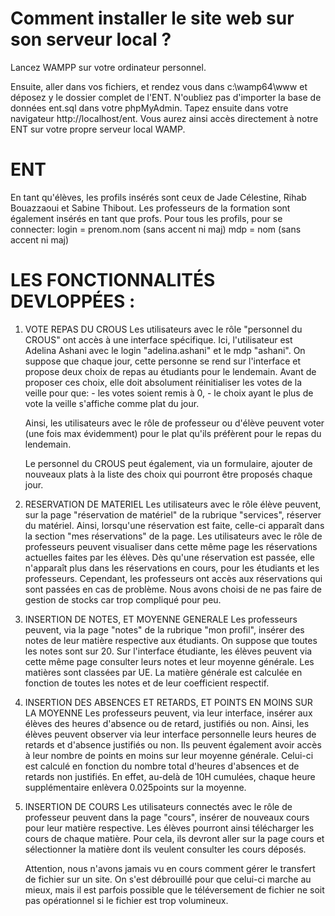 # Comment installer le site web sur son serveur local ?
Lancez WAMPP sur votre ordinateur personnel.

Ensuite, aller dans vos fichiers, et rendez vous dans c:\wamp64\www et déposez y le dossier complet de l'ENT.
N'oubliez pas d'importer la base de données ent.sql dans votre phpMyAdmin.
Tapez ensuite dans votre navigateur http://localhost/ent. Vous aurez ainsi accès directement à notre ENT sur votre propre serveur local WAMP.




# ENT
En tant qu'élèves, les profils insérés sont ceux de Jade Célestine, Rihab Bouazzaoui et Sabine Thibout. 
Les professeurs de la formation sont également insérés en tant que profs.
Pour tous les profils, pour se connecter:
login = prenom.nom (sans accent ni maj)
mdp = nom (sans accent ni maj)

# LES FONCTIONNALITÉS DEVLOPPÉES : 

1. VOTE REPAS DU CROUS
   Les utilisateurs avec le rôle "personnel du CROUS" ont accès à une interface spécifique.
   Ici, l'utilisateur est Adelina Ashani avec le login "adelina.ashani" et le mdp "ashani".
   On suppose que chaque jour, cette personne se rend sur l'interface et propose deux choix de repas au étudiants pour le lendemain. 
   Avant de proposer ces choix, elle doit absolument réinitialiser les votes de la veille pour que: 
        - les votes soient remis à 0,
        - le choix ayant le plus de vote la veille s'affiche comme plat du jour.
   
   Ainsi, les utilisateurs avec le rôle de professeur ou d'élève peuvent voter (une fois max évidemment) pour le plat qu'ils préfèrent pour le repas du lendemain.

   Le personnel du CROUS peut également, via un formulaire, ajouter de nouveaux plats à la liste des choix qui pourront être proposés chaque jour.

2. RESERVATION DE MATERIEL
   Les utilisateurs avec le rôle élève peuvent, sur la page "réservation de matériel" de la rubrique "services", réserver du matériel.
   Ainsi, lorsqu'une réservation est faite, celle-ci apparaît dans la section "mes réservations" de la page. 
   Les utilisateurs avec le rôle de professeurs peuvent visualiser dans cette même page les réservations actuelles faites par les élèves.
   Dès qu'une réservation est passée, elle n'apparaît plus dans les réservations en cours, pour les étudiants et les professeurs. Cependant, les professeurs ont accès aux réservations qui sont passées en cas de problème.
   Nous avons choisi de ne pas faire de gestion de stocks car trop compliqué pour peu.

3. INSERTION DE NOTES, ET MOYENNE GENERALE
   Les professeurs peuvent, via la page "notes" de la rubrique "mon profil", insérer des notes de leur matière respective aux étudiants. On suppose que toutes les notes sont sur 20.
   Sur l'interface étudiante, les élèves peuvent via cette même page consulter leurs notes et leur moyenne générale.
   Les matières sont classées par UE.
   La matière générale est calculée en fonction de toutes les notes et de leur coefficient respectif.

4. INSERTION DES ABSENCES ET RETARDS, ET POINTS EN MOINS SUR LA MOYENNE
   Les professeurs peuvent, via leur interface, insérer aux élèves des heures d'absence ou de retard, justifiés ou non.
   Ainsi, les élèves peuvent observer via leur interface personnelle leurs heures de retards et d'absence justifiés ou non. 
   Ils peuvent également avoir accès à leur nombre de points en moins sur leur moyenne générale. Celui-ci est calculé en fonction du nombre total d'heures d'absences et de retards non justifiés.
   En effet, au-delà de 10H cumulées, chaque heure supplémentaire enlèvera 0.025points sur la moyenne.

5. INSERTION DE COURS
   Les utilisateurs connectés avec le rôle de professeur peuvent dans la page "cours", insérer de nouveaux cours pour leur matière respective.
   Les élèves pourront ainsi télécharger les cours de chaque matière. Pour cela, ils devront aller sur la page cours et sélectionner la matière dont ils veulent consulter les cours déposés.

   Attention, nous n'avons jamais vu en cours comment gérer le transfert de fichier sur un site. On s'est débrouillé pour que celui-ci marche au mieux, mais il est parfois possible que le téléversement de fichier ne soit pas opérationnel si le fichier est trop volumineux.
